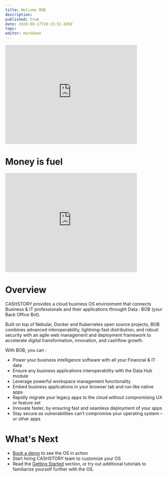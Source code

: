 ```yaml
---
title: Welcome BOB
description: 
published: true
date: 2020-08-17T20:15:51.830Z
tags: 
editor: markdown
---
```



<div class="video-responsive">
    <iframe width="420" height="315" src="https://www.youtube.com/embed/_BDfU4ChBpw" frameborder="0" allowfullscreen></iframe>
</div>

# Money is fuel
<div class="video-responsive">
    <iframe width="420" height="315" src="https://www.youtube.com/embed/EVhr-aVRMRk" frameborder="0" allowfullscreen></iframe>
</div>

# Overview

CASHSTORY provides a cloud business OS environment that connects Business & IT professionals and their applications throught Data : BOB (your Back Office Bot). 

Built on top of Nebular, Docker and Kubernetes open source projects, BOB combines advanced interoperability, lightning-fast distribution, and robust security with an agile web management and deployment framework to accelerate digital transformation, innovation, and cashflow growth.

With BOB, you can :
- Power your business intelligence software with all your Financial & IT data
- Ensure any business applications interoperability with the Data Hub module
- Leverage powerful workspace management functionality
- Embed business applications in your browser tab and run like native apps
- Rapidly migrate your legacy apps to the cloud without compromising UX or feature set
- Innovate faster, by ensuring fast and seamless deployment of your apps
- Stay secure as vulnerabilities can’t compromise your operating system – or other apps



# What's Next
- [Book a demo](https://calendly.com/jeremyravenel)  to see the OS in action
- Start hiring CASHSTORY team to customize your OS
- Read the [Getting Started](/getting_started/guide) section, or try out additional tutorials to familiarize yourself further with the OS.

